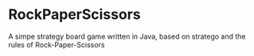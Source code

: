 RockPaperScissors
=================

A simpe strategy board game written in Java, based on stratego and the rules of Rock-Paper-Scissors